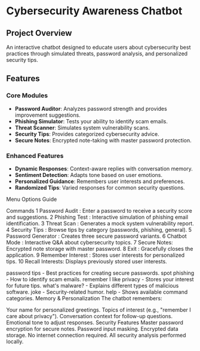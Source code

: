 # Cybersecurity Awareness Chatbot

## Project Overview

An interactive chatbot designed to educate users about cybersecurity best practices through simulated threats, password analysis, and personalized security tips.

## Features

### Core Modules
- **Password Auditor**: Analyzes password strength and provides improvement suggestions.
- **Phishing Simulator**: Tests your ability to identify scam emails.
- **Threat Scanner**: Simulates system vulnerability scans.
- **Security Tips**: Provides categorized cybersecurity advice.
- **Secure Notes**: Encrypted note-taking with master password protection.

### Enhanced Features
- **Dynamic Responses**: Context-aware replies with conversation memory.
- **Sentiment Detection**: Adapts tone based on user emotions.
- **Personalized Guidance**: Remembers user interests and preferences.
- **Randomized Tips**: Varied responses for common security questions.

Menu Options Guide

Commands
1	Password Audit :	Enter a password to receive a security score and suggestions.
2	Phishing Test :	Interactive simulation of phishing email identification.
3	Threat Scan	: Generates a mock system vulnerability report.
4	Security Tips	: Browse tips by category (passwords, phishing, general).
5	Password Generator :	Creates three secure password variants.
6	Chatbot Mode	: Interactive Q&A about cybersecurity topics.
7	Secure Notes:	Encrypted note storage with master password.
8	Exit	: Gracefully closes the application.
9	Remember Interest :	Stores user interests for personalized tips.
10	Recall Interests:	Displays previously stored user interests.

password tips - Best practices for creating secure passwords.
spot phishing - How to identify scam emails.
remember I like privacy - Stores your interest for future tips.
what's malware? - Explains different types of malicious software.
joke - Security-related humor.
help - Shows available command categories.
Memory & Personalization
The chatbot remembers:

Your name for personalized greetings.
Topics of interest (e.g., "remember I care about privacy").
Conversation context for follow-up questions.
Emotional tone to adjust responses.
Security Features
Master password encryption for secure notes.
Password input masking.
Encrypted data storage.
No internet connection required.
All security analysis performed locally.
